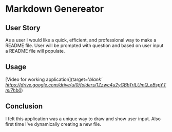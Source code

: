 # Markdown Genereator

## User Story
  As a user I would like a quick, efficient, and professional way to make a README file. User will be prompted with question and based on user input a README file will populate. 
  
## Usage
  [Video for working application](target='_blank' https://drive.google.com/drive/u/0/folders/1Zzwc4u2yGBbTrlLUmQ_eBspYTmi7hb0_)
    
  
## Conclusion
  I felt this application was a unique way to draw and show user input. Also first time I've dynamically creating a new file.

